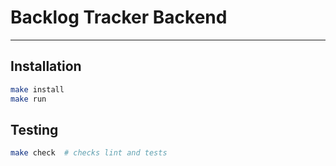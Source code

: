 # Backlog Tracker Backend

----

## Installation

```bash
make install
make run
```

## Testing

```bash
make check  # checks lint and tests
```
